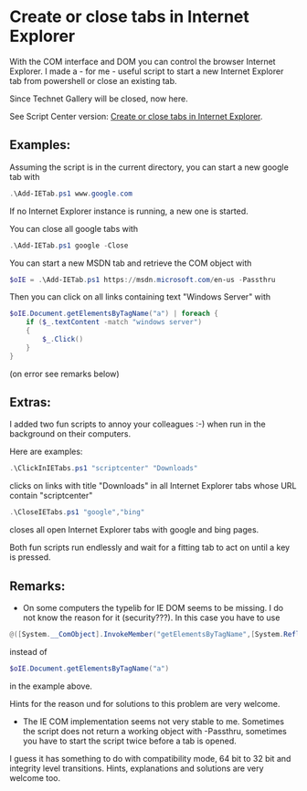 # Create or close tabs in Internet Explorer
With the COM interface and DOM you can control the browser Internet Explorer. I made a - for me - useful script to start a new Internet Explorer tab from powershell or close an existing tab.

Since Technet Gallery will be closed, now here.

See Script Center version: [Create or close tabs in Internet Explorer](https://gallery.technet.microsoft.com/scriptcenter/Create-or-close-tabs-in-cc6a4e39).

## Examples:
Assuming the script is in the current directory, you can start a new google tab with
```powershell
.\Add-IETab.ps1 www.google.com
```
If no Internet Explorer instance is running, a new one is started.


You can close all google tabs with
```powershell
.\Add-IETab.ps1 google -Close
```

You can start a new MSDN tab and retrieve the COM object with
```powershell
$oIE = .\Add-IETab.ps1 https://msdn.microsoft.com/en-us -Passthru
```
Then you can click on all links containing text "Windows Server" with
```powershell
$oIE.Document.getElementsByTagName("a") | foreach { 
    if ($_.textContent -match "windows server")  
    { 
        $_.Click() 
    } 
}
```
(on error see remarks below)

## Extras:
I added two fun scripts to annoy your colleagues :-) when run in the background on their computers.

Here are examples:

```powershell
.\ClickInIETabs.ps1 "scriptcenter" "Downloads"
```
clicks on links with title "Downloads" in all Internet Explorer tabs whose URL contain "scriptcenter"

```powershell
.\CloseIETabs.ps1 "google","bing"
```
closes all open Internet Explorer tabs with google and bing pages.

Both fun scripts run endlessly and wait for a fitting tab to act on until a key is pressed.


## Remarks:
* On some computers the typelib for IE DOM seems to be missing. I do not know the reason for it (security???).
In this case you have to use
```powershell
@([System.__ComObject].InvokeMember("getElementsByTagName",[System.Reflection.BindingFlags]::InvokeMethod, $null, $oIE.Document, "a"))
```
instead of
```powershell
$oIE.Document.getElementsByTagName("a")
```
in the example above.

Hints for the reason und for solutions to this problem are very welcome.

* The IE COM implementation seems not very stable to me.
Sometimes the script does not return a working object with -Passthru, sometimes you have to start the script twice before a tab is opened.

I guess it has something to do with compatibility mode, 64 bit to 32 bit and integrity level transitions.
Hints, explanations and solutions are very welcome too.
